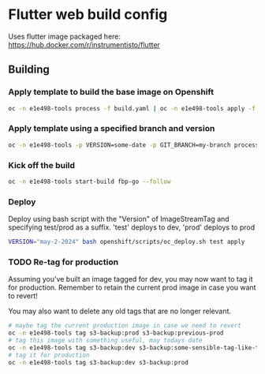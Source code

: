 # Flutter web build config

Uses flutter image packaged here: https://hub.docker.com/r/instrumentisto/flutter

## Building

### Apply template to build the base image on Openshift

```bash
oc -n e1e498-tools process -f build.yaml | oc -n e1e498-tools apply -f -
```

### Apply template using a specified branch and version

```bash
oc -n e1e498-tools -p VERSION=some-date -p GIT_BRANCH=my-branch process -f openshift/templates/build.yaml | oc -n e1e498-tools apply -f -
```

### Kick off the build

```bash
oc -n e1e498-tools start-build fbp-go --follow
```

### Deploy

Deploy using bash script with the "Version" of ImageStreamTag and specifying test/prod as a suffix. 'test' deploys to dev, 'prod' deploys to prod

```bash
VERSION="may-2-2024" bash openshift/scripts/oc_deploy.sh test apply
```

### TODO Re-tag for production

Assuming you've built an image tagged for dev, you may now want to tag it for production. Remember to retain
the current prod image in case you want to revert!

You may also want to delete any old tags that are no longer relevant.

```bash
# maybe tag the current production image in case we need to revert
oc -n e1e498-tools tag s3-backup:prod s3-backup:previous-prod
# tag this image with something useful, may todays date
oc -n e1e498-tools tag s3-backup:dev s3-backup:some-sensible-tag-like-the-current-date
# tag it for production
oc -n e1e498-tools tag s3-backup:dev s3-backup:prod
```

